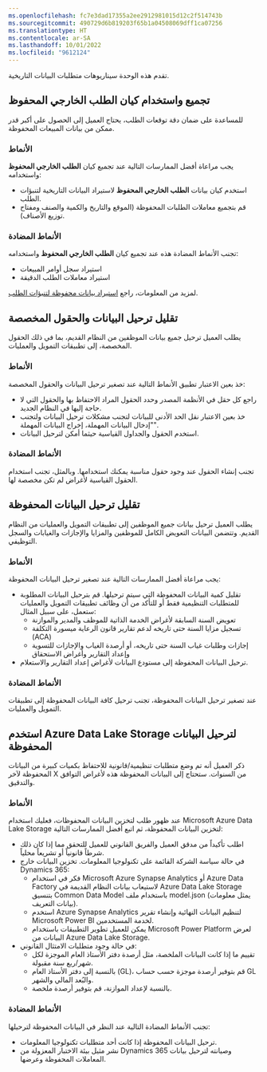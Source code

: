 ```yaml
---
ms.openlocfilehash: fc7e3dad17355a2ee2912981015d12c2f514743b
ms.sourcegitcommit: 490729d6b819203f65b1a04508069dff1ca07256
ms.translationtype: HT
ms.contentlocale: ar-SA
ms.lasthandoff: 10/01/2022
ms.locfileid: "9612124"
---
```

تقدم هذه الوحدة سيناريوهات متطلبات البيانات التاريخية. 

## <a name="aggregate-and-use-the-historical-external-demand-entity"></a>تجميع واستخدام كيان الطلب الخارجي المحفوظ

للمساعدة على ضمان دقة توقعات الطلب، يحتاج العميل إلى الحصول على أكبر قدر ممكن من بيانات المبيعات المحفوظة.

### <a name="patterns"></a>الأنماط

يجب مراعاة أفضل الممارسات التالية عند تجميع كيان **الطلب الخارجي المحفوظ** واستخدامه:

- استخدم كيان بيانات **الطلب الخارجي المحفوظ** لاستيراد البيانات التاريخية لتنبؤات الطلب.
- قم بتجميع معاملات الطلبات المحفوظة (الموقع والتاريخ والكمية والصنف ومفتاح توزيع الأصناف).

### <a name="anti-patterns"></a>الأنماط المضادة

تجنب الأنماط المضادة هذه عند تجميع كيان **الطلب الخارجي المحفوظ** واستخدامه:

- استيراد سجل أوامر المبيعات
- استيراد معاملات الطلب الدقيقة

لمزيد من المعلومات، راجع [استيراد بيانات محفوظة لتنبؤات الطلب](/dynamics365/supply-chain/master-planning/import-historical-data/?azure-portal=true).

## <a name="minimize-data-migration-and-custom-fields"></a>تقليل ترحيل البيانات والحقول المخصصة

يطلب العميل ترحيل جميع بيانات الموظفين من النظام القديم، بما في ذلك الحقول المخصصة، إلى تطبيقات التمويل والعمليات.

### <a name="patterns"></a>الأنماط
خذ بعين الاعتبار تطبيق الأنماط التالية عند تصغير ترحيل البيانات والحقول المخصصة:

- راجع كل حقل في الأنظمة المصدر وحدد الحقول المراد الاحتفاظ بها والحقول التي لا حاجة إليها في النظام الجديد. 
- خذ بعين الاعتبار نقل الحد الأدنى للبيانات لتجنب مشكلات ترحيل البيانات ولتجنب "إدخال البيانات المهملة، إخراج البيانات المهملة".
- استخدم الحقول والجداول القياسية حيثما أمكن لترحيل البيانات. 

### <a name="anti-patterns"></a>الأنماط المضادة
تجنب إنشاء الحقول عند وجود حقول مناسبة يمكنك استخدامها. وبالمثل، تجنب استخدام الحقول القياسية لأغراض لم تكن مخصصة لها.

## <a name="minimize-historical-data-migration"></a>تقليل ترحيل البيانات المحفوظة
يطلب العميل ترحيل بيانات جميع الموظفين إلى تطبيقات التمويل والعمليات من النظام القديم. وتتضمن البيانات التعويض الكامل للموظفين والمزايا والإجازات والغيابات والسجل التوظيفي. 

### <a name="patterns"></a>الأنماط
يجب مراعاة أفضل الممارسات التالية عند تصغير ترحيل البيانات المحفوظة:

- تقليل كمية البيانات المحفوظة التي سيتم ترحيلها. قم بترحيل البيانات المطلوبة للمتطلبات التنظيمية فقط أو للتأكد من أن وظائف تطبيقات التمويل والعمليات ستعمل، على سبيل المثال:
    - تعويض السنة السابقة لأغراض الخدمة الذاتية للموظف والمدير والموازنة
    - تسجيل مزايا السنة حتى تاريخه لدعم تقارير قانون الرعاية ميسورة التكلفة (ACA)
    - إجازات وطلبات غياب السنة حتى تاريخه، أو أرصدة الغياب والإجازات للتسوية وإعداد التقارير وأغراض الاستحقاق
- ترحيل البيانات المحفوظة إلى مستودع البيانات لأغراض إعداد التقارير والاستعلام. 

### <a name="anti-patterns"></a>الأنماط المضادة
عند تصغير ترحيل البيانات المحفوظة، تجنب ترحيل كافة البيانات المحفوظة إلى تطبيقات التمويل والعمليات.

## <a name="use-azure-data-lake-storage-for-historical-data-migration"></a>استخدم Azure Data Lake Storage لترحيل البيانات المحفوظة
ذكر العميل أنه تم وضع متطلبات تنظيمية/قانونية للاحتفاظ بكميات كبيرة من البيانات المحفوظة لآخر X من السنوات. ستحتاج إلى البيانات المحفوظة هذه لأغراض التوافق والتدقيق‬. 

### <a name="patterns"></a>الأنماط
عند ظهور طلب لتخزين البيانات المحفوظات، فعليك استخدام Microsoft Azure Data Lake Storage لتخزين البيانات المحفوظة، ثم اتبع أفضل الممارسات التالية:

- اطلب تأكيداً من مدقق العميل والفريق القانوني للعميل للتحقق مما إذا كان ذلك شرطاً قانونياً أو تشريعاً محلياً. 
- في حالة سياسة الشركة القائمة على تكنولوجيا المعلومات. تخزين البيانات خارج Dynamics 365:
    - فكر في استخدام Microsoft Azure Synapse Analytics أو Azure Data Factory لاستيعاب بيانات النظام القديمة في Azure Data Lake Storage بتنسيق Common Data Model باستخدام ملف model.json (يمثل معلومات بيانات التعريف). 
    - استخدم Azure Synapse Analytics لتنظيم البيانات النهائية وإنشاء تقرير Microsoft Power BI لخدمة المستخدمين.
    - يمكن للعميل تطوير التطبيقات باستخدام Microsoft Power Platform لعرض البيانات من Azure Data Lake Storage.
- في حالة وجود متطلبات الامتثال القانوني:
    - تقييم ما إذا كانت البيانات الملخصة، مثل أرصدة دفتر الأستاذ العام الموجزة لكل شهر/ربع سنة مقبولة.
    - بالنسبة إلى دفتر الأستاذ العام (GL)، قم بتوفير أرصدة موجزة حسب حساب GL والبُعد المالي والشهر.
    - بالنسبة لإعداد الموازنة، قم بتوفير أرصدة ملخصة.

### <a name="anti-patterns"></a>الأنماط المضادة
تجنب الأنماط المضادة التالية عند النظر في البيانات المحفوظة لترحيلها:

- ترحيل البيانات المحفوظة إذا كانت أحد متطلبات تكنولوجيا المعلومات.
- نشر مثيل بيئة الاختبار المعزولة من Dynamics 365 وصيانته لترحيل بيانات المعاملات المحفوظة وعرضها.
